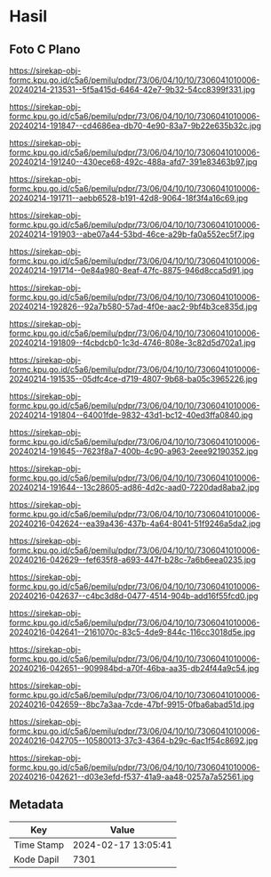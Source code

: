 # Hasil

## Foto C Plano

https://sirekap-obj-formc.kpu.go.id/c5a6/pemilu/pdpr/73/06/04/10/10/7306041010006-20240214-213531--5f5a415d-6464-42e7-9b32-54cc8399f331.jpg

https://sirekap-obj-formc.kpu.go.id/c5a6/pemilu/pdpr/73/06/04/10/10/7306041010006-20240214-191847--cd4686ea-db70-4e90-83a7-9b22e635b32c.jpg

https://sirekap-obj-formc.kpu.go.id/c5a6/pemilu/pdpr/73/06/04/10/10/7306041010006-20240214-191240--430ece68-492c-488a-afd7-391e83463b97.jpg

https://sirekap-obj-formc.kpu.go.id/c5a6/pemilu/pdpr/73/06/04/10/10/7306041010006-20240214-191711--aebb6528-b191-42d8-9064-18f3f4a16c69.jpg

https://sirekap-obj-formc.kpu.go.id/c5a6/pemilu/pdpr/73/06/04/10/10/7306041010006-20240214-191903--abe07a44-53bd-46ce-a29b-fa0a552ec5f7.jpg

https://sirekap-obj-formc.kpu.go.id/c5a6/pemilu/pdpr/73/06/04/10/10/7306041010006-20240214-191714--0e84a980-8eaf-47fc-8875-946d8cca5d91.jpg

https://sirekap-obj-formc.kpu.go.id/c5a6/pemilu/pdpr/73/06/04/10/10/7306041010006-20240214-192826--92a7b580-57ad-4f0e-aac2-9bf4b3ce835d.jpg

https://sirekap-obj-formc.kpu.go.id/c5a6/pemilu/pdpr/73/06/04/10/10/7306041010006-20240214-191809--f4cbdcb0-1c3d-4746-808e-3c82d5d702a1.jpg

https://sirekap-obj-formc.kpu.go.id/c5a6/pemilu/pdpr/73/06/04/10/10/7306041010006-20240214-191535--05dfc4ce-d719-4807-9b68-ba05c3965226.jpg

https://sirekap-obj-formc.kpu.go.id/c5a6/pemilu/pdpr/73/06/04/10/10/7306041010006-20240214-191804--64001fde-9832-43d1-bc12-40ed3ffa0840.jpg

https://sirekap-obj-formc.kpu.go.id/c5a6/pemilu/pdpr/73/06/04/10/10/7306041010006-20240214-191645--7623f8a7-400b-4c90-a963-2eee92190352.jpg

https://sirekap-obj-formc.kpu.go.id/c5a6/pemilu/pdpr/73/06/04/10/10/7306041010006-20240214-191644--13c28605-ad86-4d2c-aad0-7220dad8aba2.jpg

https://sirekap-obj-formc.kpu.go.id/c5a6/pemilu/pdpr/73/06/04/10/10/7306041010006-20240216-042624--ea39a436-437b-4a64-8041-51f9246a5da2.jpg

https://sirekap-obj-formc.kpu.go.id/c5a6/pemilu/pdpr/73/06/04/10/10/7306041010006-20240216-042629--fef635f8-a693-447f-b28c-7a6b6eea0235.jpg

https://sirekap-obj-formc.kpu.go.id/c5a6/pemilu/pdpr/73/06/04/10/10/7306041010006-20240216-042637--c4bc3d8d-0477-4514-904b-add16f55fcd0.jpg

https://sirekap-obj-formc.kpu.go.id/c5a6/pemilu/pdpr/73/06/04/10/10/7306041010006-20240216-042641--2161070c-83c5-4de9-844c-116cc3018d5e.jpg

https://sirekap-obj-formc.kpu.go.id/c5a6/pemilu/pdpr/73/06/04/10/10/7306041010006-20240216-042651--909984bd-a70f-46ba-aa35-db24f44a9c54.jpg

https://sirekap-obj-formc.kpu.go.id/c5a6/pemilu/pdpr/73/06/04/10/10/7306041010006-20240216-042659--8bc7a3aa-7cde-47bf-9915-0fba6abad51d.jpg

https://sirekap-obj-formc.kpu.go.id/c5a6/pemilu/pdpr/73/06/04/10/10/7306041010006-20240216-042705--10580013-37c3-4364-b29c-6ac1f54c8692.jpg

https://sirekap-obj-formc.kpu.go.id/c5a6/pemilu/pdpr/73/06/04/10/10/7306041010006-20240216-042621--d03e3efd-f537-41a9-aa48-0257a7a52561.jpg


## Metadata

| Key        | Value               |
| ---------- | ------------------- |
| Time Stamp | 2024-02-17 13:05:41 |
| Kode Dapil | 7301                |



